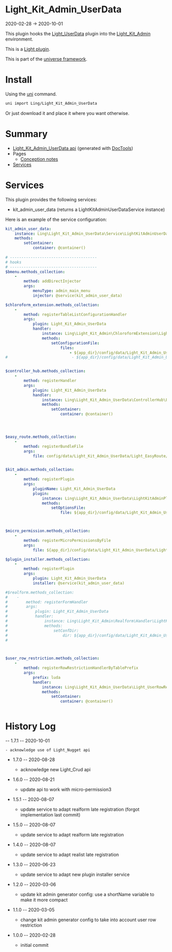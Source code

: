 Light_Kit_Admin_UserData
===========
2020-02-28 -> 2020-10-01



This plugin hooks the [Light_UserData](https://github.com/lingtalfi/Light_UserData) plugin into the [Light_Kit_Admin](https://github.com/lingtalfi/Light_Kit_Admin) environment.


This is a [Light plugin](https://github.com/lingtalfi/Light/blob/master/doc/pages/plugin.md).

This is part of the [universe framework](https://github.com/karayabin/universe-snapshot).


Install
==========
Using the [uni](https://github.com/lingtalfi/universe-naive-importer) command.
```bash
uni import Ling/Light_Kit_Admin_UserData
```

Or just download it and place it where you want otherwise.






Summary
===========
- [Light_Kit_Admin_UserData api](https://github.com/lingtalfi/Light_Kit_Admin_UserData/blob/master/doc/api/Ling/Light_Kit_Admin_UserData.md) (generated with [DocTools](https://github.com/lingtalfi/DocTools))
- Pages
    - [Conception notes](https://github.com/lingtalfi/Light_Kit_Admin_UserData/blob/master/doc/pages/conception-notes.md)
- [Services](#services)



Services
=========


This plugin provides the following services:

- kit_admin_user_data (returns a LightKitAdminUserDataService instance)


Here is an example of the service configuration:

```yaml
kit_admin_user_data:
    instance: Ling\Light_Kit_Admin_UserData\Service\LightKitAdminUserDataService
    methods:
        setContainer:
            container: @container()
            
# --------------------------------------
# hooks
# --------------------------------------
$bmenu.methods_collection:
    -
        method: addDirectInjector
        args:
            menuType: admin_main_menu
            injector: @service(kit_admin_user_data)

$chloroform_extension.methods_collection:
    -
        method: registerTableListConfigurationHandler
        args:
            plugin: Light_Kit_Admin_UserData
            handler:
                instance: Ling\Light_Kit_Admin\ChloroformExtension\LightKitAdminTableListConfigurationHandler
                methods:
                    setConfigurationFile:
                        files:
                            - ${app_dir}/config/data/Light_Kit_Admin_UserData/Light_ChloroformExtension/generated/lka_userdata.table_list.byml
#                            - ${app_dir}/config/data/Light_Kit_Admin_UserData/Light_ChloroformExtension/table_list.byml


$controller_hub.methods_collection:
    -
        method: registerHandler
        args:
            plugin: Light_Kit_Admin_UserData
            handler:
                instance: Ling\Light_Kit_Admin_UserData\ControllerHub\LightKitAdminUserDataControllerHubHandler
                methods:
                    setContainer:
                        container: @container()




$easy_route.methods_collection:
    -
        method: registerBundleFile
        args:
            file: config/data/Light_Kit_Admin_UserData/Light_EasyRoute/lka_userdata_routes.byml


$kit_admin.methods_collection:
    -
        method: registerPlugin
        args:
            pluginName: Light_Kit_Admin_UserData
            plugin:
                instance: Ling\Light_Kit_Admin_UserData\LightKitAdminPlugin\LightKitAdminUserDataLkaPlugin
                methods:
                    setOptionsFile:
                        file: ${app_dir}/config/data/Light_Kit_Admin_UserData/Light_Kit_Admin/lka-options.byml



$micro_permission.methods_collection:
    -
        method: registerMicroPermissionsByFile
        args:
            file: ${app_dir}/config/data/Light_Kit_Admin_UserData/Light_MicroPermission/lka_userdata-micro-permissions.byml

$plugin_installer.methods_collection:
    -
        method: registerPlugin
        args:
            plugin: Light_Kit_Admin_UserData
            installer: @service(kit_admin_user_data)

#$realform.methods_collection:
#    -
#        method: registerFormHandler
#        args:
#            plugin: Light_Kit_Admin_UserData
#            handler:
#                instance: Ling\Light_Kit_Admin\Realform\Handler\LightKitAdminRealformHandler
#                methods:
#                    setConfDir:
#                        dir: ${app_dir}/config/data/Light_Kit_Admin_UserData/Light_Realform
#



$user_row_restriction.methods_collection:
    -
        method: registerRowRestrictionHandlerByTablePrefix
        args:
            prefix: luda
            handler:
                instance: Ling\Light_Kit_Admin_UserData\Light_UserRowRestriction\LightKitAdminUserDataRowRestrictionHandler
                methods:
                    setContainer:
                        container: @container()



```



History Log
=============

-- 1.7.1 -- 2020-10-01

    - acknowledge use of Light_Nugget api  
    
- 1.7.0 -- 2020-08-28

    - acknowledge new Light_Crud api  
    
- 1.6.0 -- 2020-08-21

    - update api to work with micro-permission3
    
- 1.5.1 -- 2020-08-07

    - update service to adapt realform late registration (forgot implementation last commit)

- 1.5.0 -- 2020-08-07

    - update service to adapt realform late registration
    
- 1.4.0 -- 2020-08-07

    - update service to adapt realist late registration
    
- 1.3.0 -- 2020-06-23

    - update service to adapt new plugin installer service

- 1.2.0 -- 2020-03-06

    - update kit admin generator config: use a shortName variable to make it more compact
    
- 1.1.0 -- 2020-03-05

    - change kit admin generator config to take into account user row restriction
    
- 1.0.0 -- 2020-02-28

    - initial commit